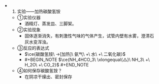-
  1. 实验——加热碳酸氢铵
	- ①实验仪器
		- 酒精灯、蒸发皿、三脚架。
	- ②实验现象
		- 固体逐渐消失，有刺激性气味的气体产生，试管内壁有水雾，澄清石灰水变浑浊。
	- ③反应的表达式
		- $\ce{碳酸氢铵\ ->[加热]\ 氨气\ +\ 水\ +\ 二氧化碳}$
		-
		  #+BEGIN_NOTE
		  $\ce{NH_4HCO_3\ \xlongequal{△}\ NH_3\ +\ H_2O\ +\ CO_2}$
		  #+END_NOTE
	- ④如何保存碳酸氢铵？
		- 在阴凉干燥出、密封保存